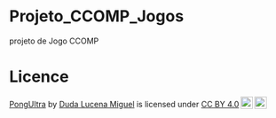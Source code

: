 # Projeto_CCOMP_Jogos
projeto de Jogo CCOMP 

# Licence 
<p xmlns:cc="http://creativecommons.org/ns#" xmlns:dct="http://purl.org/dc/terms/"><a property="dct:title" rel="cc:attributionURL" href="https://github.com/DudaLucenaMiguel/Projeto_CCOMP_Jogos/edit/main/README.md">PongUltra</a> by <a rel="cc:attributionURL dct:creator" property="cc:attributionName" href="https://github.com/DudaLucenaMiguel">Duda Lucena Miguel</a> is licensed under <a href="http://creativecommons.org/licenses/by/4.0/?ref=chooser-v1" target="_blank" rel="license noopener noreferrer" style="display:inline-block;">CC BY 4.0<img style="height:22px!important;margin-left:3px;vertical-align:text-bottom;" src="https://mirrors.creativecommons.org/presskit/icons/cc.svg?ref=chooser-v1"><img style="height:22px!important;margin-left:3px;vertical-align:text-bottom;" src="https://mirrors.creativecommons.org/presskit/icons/by.svg?ref=chooser-v1"></a></p>
